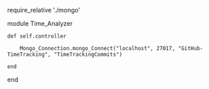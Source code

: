 
require_relative './mongo'

module Time_Analyzer

	def self.controller

		Mongo_Connection.mongo_Connect("localhost", 27017, "GitHub-TimeTracking", "TimeTrackingCommits")

	end

end


